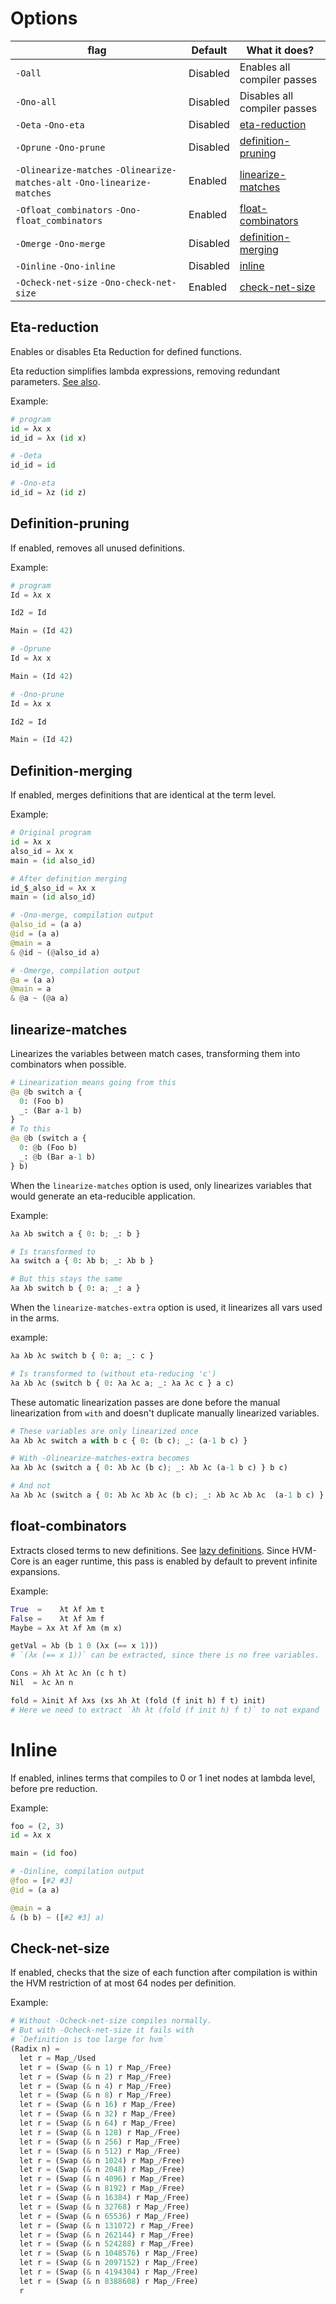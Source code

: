 # Options

|  flag          | Default  | What it does? |
|----------------|----------|---------------|
| `-Oall`        | Disabled | Enables all compiler passes |
| `-Ono-all`     | Disabled | Disables all compiler passes |
| `-Oeta` `-Ono-eta` | Disabled | [eta-reduction](#eta-reduction) |
| `-Oprune` `-Ono-prune` | Disabled | [definition-pruning](#definition-pruning) |
| `-Olinearize-matches` `-Olinearize-matches-alt` `-Ono-linearize-matches` | Enabled  | [linearize-matches](#linearize-matches) |
| `-Ofloat_combinators` `-Ono-float_combinators` | Enabled  | [float-combinators](#float-combinators) |
| `-Omerge` `-Ono-merge` | Disabled | [definition-merging](#definition-merging) |
| `-Oinline` `-Ono-inline` | Disabled | [inline](#inline) |
| `-Ocheck-net-size` `-Ono-check-net-size` | Enabled  | [check-net-size](#check-net-size) |

## Eta-reduction

Enables or disables Eta Reduction for defined functions.

Eta reduction simplifies lambda expressions, removing redundant parameters. [See also](https:#wiki.haskell.org/Eta_conversion).

Example:
```py
# program
id = λx x
id_id = λx (id x)

# -Oeta
id_id = id

# -Ono-eta
id_id = λz (id z)
```

## Definition-pruning

If enabled, removes all unused definitions.

Example:
```py
# program
Id = λx x

Id2 = Id

Main = (Id 42)

# -Oprune
Id = λx x

Main = (Id 42)

# -Ono-prune
Id = λx x

Id2 = Id

Main = (Id 42)
```

## Definition-merging

If enabled, merges definitions that are identical at the term level.

Example:
```py
# Original program
id = λx x
also_id = λx x
main = (id also_id)

# After definition merging
id_$_also_id = λx x
main = (id also_id)

# -Ono-merge, compilation output
@also_id = (a a)
@id = (a a)
@main = a
& @id ~ (@also_id a)

# -Omerge, compilation output
@a = (a a)
@main = a
& @a ~ (@a a)
```

## linearize-matches

Linearizes the variables between match cases, transforming them into combinators when possible.

```py
# Linearization means going from this
@a @b switch a {
  0: (Foo b)
  _: (Bar a-1 b)
}
# To this
@a @b (switch a {
  0: @b (Foo b)
  _: @b (Bar a-1 b)
} b)
```

When the `linearize-matches` option is used, only linearizes variables that would generate an eta-reducible application.

Example:
```py
λa λb switch a { 0: b; _: b }

# Is transformed to
λa switch a { 0: λb b; _: λb b }

# But this stays the same
λa λb switch b { 0: a; _: a }
```

When the `linearize-matches-extra` option is used, it linearizes all vars used in the arms.

example:
```py
λa λb λc switch b { 0: a; _: c }

# Is transformed to (without eta-reducing 'c')
λa λb λc (switch b { 0: λa λc a; _: λa λc c } a c)
```

These automatic linearization passes are done before the manual linearization from `with` and doesn't duplicate manually linearized variables.

```py
# These variables are only linearized once
λa λb λc switch a with b c { 0: (b c); _: (a-1 b c) }

# With -Olinearize-matches-extra becomes
λa λb λc (switch a { 0: λb λc (b c); _: λb λc (a-1 b c) } b c)

# And not
λa λb λc (switch a { 0: λb λc λb λc (b c); _: λb λc λb λc  (a-1 b c) } b c b c)
```

## float-combinators

Extracts closed terms to new definitions. See [lazy definitions](lazy-definitions.md#automatic-optimization).
Since HVM-Core is an eager runtime, this pass is enabled by default to prevent infinite expansions.

Example:
```py
True  =    λt λf λm t
False =    λt λf λm f
Maybe = λx λt λf λm (m x)

getVal = λb (b 1 0 (λx (== x 1)))
# `(λx (== x 1))` can be extracted, since there is no free variables.

Cons = λh λt λc λn (c h t)
Nil  = λc λn n

fold = λinit λf λxs (xs λh λt (fold (f init h) f t) init)
# Here we need to extract `λh λt (fold (f init h) f t)` to not expand `fold` infinitely, but it will not be extracted because of the free variable `init`.
```

# Inline

If enabled, inlines terms that compiles to 0 or 1 inet nodes at lambda level, before pre reduction.

Example:
```py
foo = (2, 3)
id = λx x

main = (id foo)

# -Oinline, compilation output
@foo = [#2 #3]
@id = (a a)

@main = a
& (b b) ~ ([#2 #3] a)
```

## Check-net-size

If enabled, checks that the size of each function after compilation is within the HVM restriction of at most 64 nodes per definition.

Example:
```py
# Without -Ocheck-net-size compiles normally.
# But with -Ocheck-net-size it fails with 
# `Definition is too large for hvm`
(Radix n) =
  let r = Map_/Used
  let r = (Swap (& n 1) r Map_/Free)
  let r = (Swap (& n 2) r Map_/Free)
  let r = (Swap (& n 4) r Map_/Free)
  let r = (Swap (& n 8) r Map_/Free)
  let r = (Swap (& n 16) r Map_/Free)
  let r = (Swap (& n 32) r Map_/Free)
  let r = (Swap (& n 64) r Map_/Free)
  let r = (Swap (& n 128) r Map_/Free)
  let r = (Swap (& n 256) r Map_/Free)
  let r = (Swap (& n 512) r Map_/Free)
  let r = (Swap (& n 1024) r Map_/Free)
  let r = (Swap (& n 2048) r Map_/Free)
  let r = (Swap (& n 4096) r Map_/Free)
  let r = (Swap (& n 8192) r Map_/Free)
  let r = (Swap (& n 16384) r Map_/Free)
  let r = (Swap (& n 32768) r Map_/Free)
  let r = (Swap (& n 65536) r Map_/Free)
  let r = (Swap (& n 131072) r Map_/Free)
  let r = (Swap (& n 262144) r Map_/Free)
  let r = (Swap (& n 524288) r Map_/Free)
  let r = (Swap (& n 1048576) r Map_/Free)
  let r = (Swap (& n 2097152) r Map_/Free)
  let r = (Swap (& n 4194304) r Map_/Free)
  let r = (Swap (& n 8388608) r Map_/Free)
  r
```